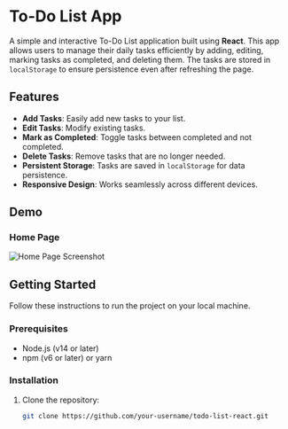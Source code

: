 # To-Do List App

A simple and interactive To-Do List application built using **React**. This app allows users to manage their daily tasks efficiently by adding, editing, marking tasks as completed, and deleting them. The tasks are stored in `localStorage` to ensure persistence even after refreshing the page.

## Features

- **Add Tasks**: Easily add new tasks to your list.
- **Edit Tasks**: Modify existing tasks.
- **Mark as Completed**: Toggle tasks between completed and not completed.
- **Delete Tasks**: Remove tasks that are no longer needed.
- **Persistent Storage**: Tasks are saved in `localStorage` for data persistence.
- **Responsive Design**: Works seamlessly across different devices.

## Demo

### Home Page
![Home Page Screenshot](https://via.placeholder.com/800x400?text=Add+a+screenshot+here)

## Getting Started

Follow these instructions to run the project on your local machine.

### Prerequisites

- Node.js (v14 or later)
- npm (v6 or later) or yarn

### Installation

1. Clone the repository:
   ```bash
   git clone https://github.com/your-username/todo-list-react.git
